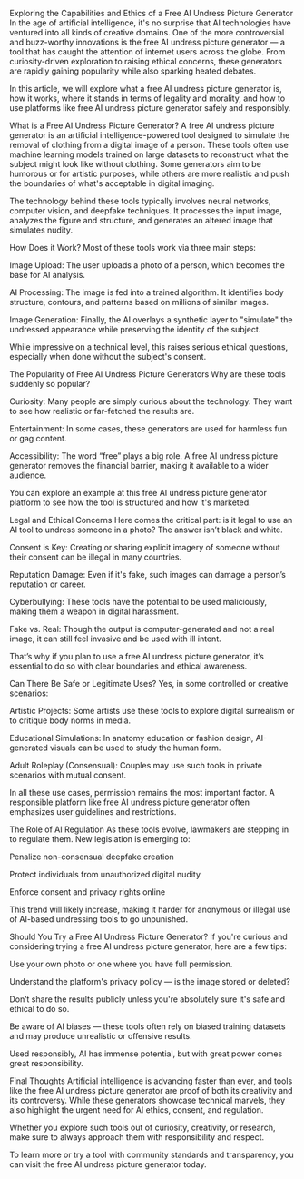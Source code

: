 Exploring the Capabilities and Ethics of a Free AI Undress Picture Generator
In the age of artificial intelligence, it's no surprise that AI technologies have ventured into all kinds of creative domains. One of the more controversial and buzz-worthy innovations is the free AI undress picture generator — a tool that has caught the attention of internet users across the globe. From curiosity-driven exploration to raising ethical concerns, these generators are rapidly gaining popularity while also sparking heated debates.

In this article, we will explore what a free AI undress picture generator is, how it works, where it stands in terms of legality and morality, and how to use platforms like free AI undress picture generator safely and responsibly.

What is a Free AI Undress Picture Generator?
A free AI undress picture generator is an artificial intelligence-powered tool designed to simulate the removal of clothing from a digital image of a person. These tools often use machine learning models trained on large datasets to reconstruct what the subject might look like without clothing. Some generators aim to be humorous or for artistic purposes, while others are more realistic and push the boundaries of what's acceptable in digital imaging.

The technology behind these tools typically involves neural networks, computer vision, and deepfake techniques. It processes the input image, analyzes the figure and structure, and generates an altered image that simulates nudity.

How Does it Work?
Most of these tools work via three main steps:

Image Upload: The user uploads a photo of a person, which becomes the base for AI analysis.

AI Processing: The image is fed into a trained algorithm. It identifies body structure, contours, and patterns based on millions of similar images.

Image Generation: Finally, the AI overlays a synthetic layer to "simulate" the undressed appearance while preserving the identity of the subject.

While impressive on a technical level, this raises serious ethical questions, especially when done without the subject's consent.

The Popularity of Free AI Undress Picture Generators
Why are these tools suddenly so popular?

Curiosity: Many people are simply curious about the technology. They want to see how realistic or far-fetched the results are.

Entertainment: In some cases, these generators are used for harmless fun or gag content.

Accessibility: The word “free” plays a big role. A free AI undress picture generator removes the financial barrier, making it available to a wider audience.

You can explore an example at this free AI undress picture generator platform to see how the tool is structured and how it's marketed.

Legal and Ethical Concerns
Here comes the critical part: is it legal to use an AI tool to undress someone in a photo? The answer isn’t black and white.

Consent is Key: Creating or sharing explicit imagery of someone without their consent can be illegal in many countries.

Reputation Damage: Even if it's fake, such images can damage a person’s reputation or career.

Cyberbullying: These tools have the potential to be used maliciously, making them a weapon in digital harassment.

Fake vs. Real: Though the output is computer-generated and not a real image, it can still feel invasive and be used with ill intent.

That’s why if you plan to use a free AI undress picture generator, it’s essential to do so with clear boundaries and ethical awareness.

Can There Be Safe or Legitimate Uses?
Yes, in some controlled or creative scenarios:

Artistic Projects: Some artists use these tools to explore digital surrealism or to critique body norms in media.

Educational Simulations: In anatomy education or fashion design, AI-generated visuals can be used to study the human form.

Adult Roleplay (Consensual): Couples may use such tools in private scenarios with mutual consent.

In all these use cases, permission remains the most important factor. A responsible platform like free AI undress picture generator often emphasizes user guidelines and restrictions.

The Role of AI Regulation
As these tools evolve, lawmakers are stepping in to regulate them. New legislation is emerging to:

Penalize non-consensual deepfake creation

Protect individuals from unauthorized digital nudity

Enforce consent and privacy rights online

This trend will likely increase, making it harder for anonymous or illegal use of AI-based undressing tools to go unpunished.

Should You Try a Free AI Undress Picture Generator?
If you're curious and considering trying a free AI undress picture generator, here are a few tips:

Use your own photo or one where you have full permission.

Understand the platform's privacy policy — is the image stored or deleted?

Don’t share the results publicly unless you're absolutely sure it's safe and ethical to do so.

Be aware of AI biases — these tools often rely on biased training datasets and may produce unrealistic or offensive results.

Used responsibly, AI has immense potential, but with great power comes great responsibility.

Final Thoughts
Artificial intelligence is advancing faster than ever, and tools like the free AI undress picture generator are proof of both its creativity and its controversy. While these generators showcase technical marvels, they also highlight the urgent need for AI ethics, consent, and regulation.

Whether you explore such tools out of curiosity, creativity, or research, make sure to always approach them with responsibility and respect.

To learn more or try a tool with community standards and transparency, you can visit the free AI undress picture generator today.
